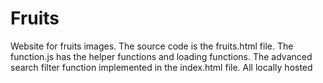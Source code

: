 # Fruits
Website for fruits images.
The source code is the fruits.html file.
The function.js has the helper functions and loading functions.
The advanced search filter function implemented in the index.html file.
All locally hosted
